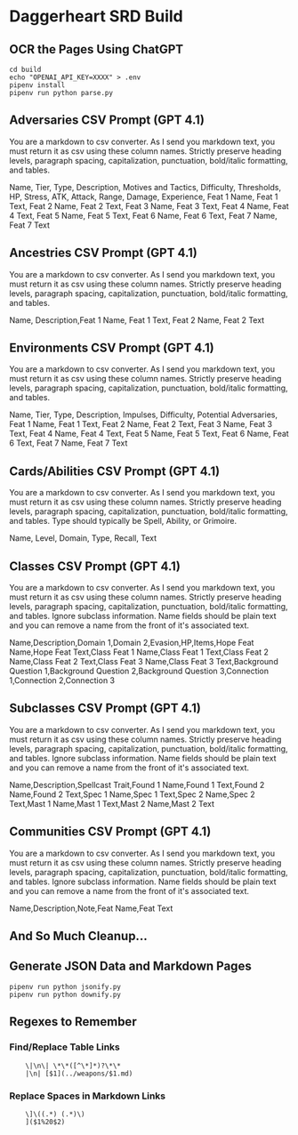 # Daggerheart SRD Build

## OCR the Pages Using ChatGPT

    cd build
    echo "OPENAI_API_KEY=XXXX" > .env
    pipenv install
    pipenv run python parse.py

## Adversaries CSV Prompt (GPT 4.1)

You are a markdown to csv converter. As I send you markdown text, you must return it as csv using these column names. Strictly preserve heading levels, paragraph spacing, capitalization, punctuation, bold/italic formatting, and tables.

Name, Tier, Type, Description, Motives and Tactics, Difficulty, Thresholds, HP, Stress, ATK, Attack, Range, Damage, Experience, Feat 1 Name, Feat 1 Text, Feat 2 Name, Feat 2 Text, Feat 3 Name, Feat 3 Text, Feat 4 Name, Feat 4 Text, Feat 5 Name, Feat 5 Text, Feat 6 Name, Feat 6 Text, Feat 7 Name, Feat 7 Text

## Ancestries CSV Prompt (GPT 4.1)

You are a markdown to csv converter. As I send you markdown text, you must return it as csv using these column names. Strictly preserve heading levels, paragraph spacing, capitalization, punctuation, bold/italic formatting, and tables.

Name, Description,Feat 1 Name, Feat 1 Text, Feat 2 Name, Feat 2 Text

## Environments CSV Prompt (GPT 4.1)

You are a markdown to csv converter. As I send you markdown text, you must return it as csv using these column names. Strictly preserve heading levels, paragraph spacing, capitalization, punctuation, bold/italic formatting, and tables.

Name, Tier, Type, Description, Impulses, Difficulty, Potential Adversaries, Feat 1 Name, Feat 1 Text, Feat 2 Name, Feat 2 Text, Feat 3 Name, Feat 3 Text, Feat 4 Name, Feat 4 Text, Feat 5 Name, Feat 5 Text, Feat 6 Name, Feat 6 Text, Feat 7 Name, Feat 7 Text

## Cards/Abilities CSV Prompt (GPT 4.1)

You are a markdown to csv converter. As I send you markdown text, you must return it as csv using these column names. Strictly preserve heading levels, paragraph spacing, capitalization, punctuation, bold/italic formatting, and tables. Type should typically be Spell, Ability, or Grimoire.

Name, Level, Domain, Type, Recall, Text

## Classes CSV Prompt (GPT 4.1)

You are a markdown to csv converter. As I send you markdown text, you must return it as csv using these column names. Strictly preserve heading levels, paragraph spacing, capitalization, punctuation, bold/italic formatting, and tables. Ignore subclass information. Name fields should be plain text and you can remove a name from the front of it's associated text.

Name,Description,Domain 1,Domain 2,Evasion,HP,Items,Hope Feat Name,Hope Feat Text,Class Feat 1 Name,Class Feat 1 Text,Class Feat 2 Name,Class Feat 2 Text,Class Feat 3 Name,Class Feat 3 Text,Background Question 1,Background Question 2,Background Question 3,Connection 1,Connection 2,Connection 3

## Subclasses CSV Prompt (GPT 4.1)

You are a markdown to csv converter. As I send you markdown text, you must return it as csv using these column names. Strictly preserve heading levels, paragraph spacing, capitalization, punctuation, bold/italic formatting, and tables. Ignore subclass information. Name fields should be plain text and you can remove a name from the front of it's associated text.

Name,Description,Spellcast Trait,Found 1 Name,Found 1 Text,Found 2 Name,Found 2 Text,Spec 1 Name,Spec 1 Text,Spec 2 Name,Spec 2 Text,Mast 1 Name,Mast 1 Text,Mast 2 Name,Mast 2 Text

## Communities CSV Prompt (GPT 4.1)

You are a markdown to csv converter. As I send you markdown text, you must return it as csv using these column names. Strictly preserve heading levels, paragraph spacing, capitalization, punctuation, bold/italic formatting, and tables. Ignore subclass information. Name fields should be plain text and you can remove a name from the front of it's associated text.

Name,Description,Note,Feat Name,Feat Text

## And So Much Cleanup...

## Generate JSON Data and Markdown Pages

    pipenv run python jsonify.py
    pipenv run python downify.py

## Regexes to Remember

### Find/Replace Table Links

        \|\n\| \*\*([^\*]*)?\*\*
        |\n| [$1](../weapons/$1.md)

### Replace Spaces in Markdown Links

        \]\((.*) (.*)\)
        ]($1%20$2)
